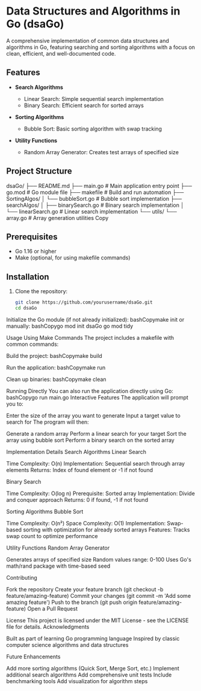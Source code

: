 # Data Structures and Algorithms in Go (dsaGo)

A comprehensive implementation of common data structures and algorithms in Go, featuring searching and sorting algorithms with a focus on clean, efficient, and well-documented code.

## Features

- **Search Algorithms**

  - Linear Search: Simple sequential search implementation
  - Binary Search: Efficient search for sorted arrays

- **Sorting Algorithms**

  - Bubble Sort: Basic sorting algorithm with swap tracking

- **Utility Functions**
  - Random Array Generator: Creates test arrays of specified size

## Project Structure

dsaGo/
├── README.md
├── main.go # Main application entry point
├── go.mod # Go module file
├── makefile # Build and run automation
├── SortingAlgos/
│ └── bubbleSort.go # Bubble sort implementation
├── searchAlgos/
│ ├── binarySearch.go # Binary search implementation
│ └── linearSearch.go # Linear search implementation
└── utils/
└── array.go # Array generation utilities
Copy

## Prerequisites

- Go 1.16 or higher
- Make (optional, for using makefile commands)

## Installation

1. Clone the repository:
   ```bash
   git clone https://github.com/yourusername/dsaGo.git
   cd dsaGo
   ```

Initialize the Go module (if not already initialized):
bashCopymake init
or manually:
bashCopygo mod init dsaGo
go mod tidy

Usage
Using Make Commands
The project includes a makefile with common commands:

Build the project:
bashCopymake build

Run the application:
bashCopymake run

Clean up binaries:
bashCopymake clean

Running Directly
You can also run the application directly using Go:
bashCopygo run main.go
Interactive Features
The application will prompt you to:

Enter the size of the array you want to generate
Input a target value to search for
The program will then:

Generate a random array
Perform a linear search for your target
Sort the array using bubble sort
Perform a binary search on the sorted array

Implementation Details
Search Algorithms
Linear Search

Time Complexity: O(n)
Implementation: Sequential search through array elements
Returns: Index of found element or -1 if not found

Binary Search

Time Complexity: O(log n)
Prerequisite: Sorted array
Implementation: Divide and conquer approach
Returns: 0 if found, -1 if not found

Sorting Algorithms
Bubble Sort

Time Complexity: O(n²)
Space Complexity: O(1)
Implementation: Swap-based sorting with optimization for already sorted arrays
Features: Tracks swap count to optimize performance

Utility Functions
Random Array Generator

Generates arrays of specified size
Random values range: 0-100
Uses Go's math/rand package with time-based seed

Contributing

Fork the repository
Create your feature branch (git checkout -b feature/amazing-feature)
Commit your changes (git commit -m 'Add some amazing feature')
Push to the branch (git push origin feature/amazing-feature)
Open a Pull Request

License
This project is licensed under the MIT License - see the LICENSE file for details.
Acknowledgments

Built as part of learning Go programming language
Inspired by classic computer science algorithms and data structures

Future Enhancements

Add more sorting algorithms (Quick Sort, Merge Sort, etc.)
Implement additional search algorithms
Add comprehensive unit tests
Include benchmarking tools
Add visualization for algorithm steps
